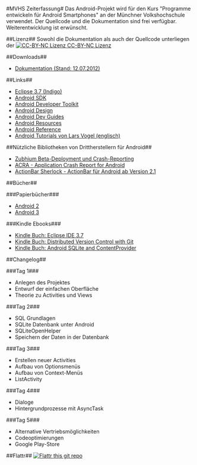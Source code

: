 #MVHS Zeiterfassung#
Das Android-Projekt wird für den Kurs "Programme entwickeln für Android Smartphones" an der Münchner Volkshochschule verwendet. Der Quellcode und die Dokumentation sind frei verfügbar. Weiterentwicklung ist erwünscht.

##Lizenz##
Sowohl die Dokumentation als auch der Quellcode unterliegen der [![CC-BY-NC Lizenz](http://i.creativecommons.org/l/by-nc/3.0/88x31.png "CC-BY-NC Lizenz") CC-BY-NC Lizenz](http://creativecommons.org/licenses/by-nc/3.0/deed.de)

##Downloads##
* [Dokumentation (Stand: 12.07.2012)](https://github.com/downloads/WebDucer/MVHS-Zeiterfassung/MVHS%20Zeiterfassung.pdf)

##Links##
* [Eclipse 3.7 (Indigo)](http://www.eclipse.org/downloads/)
* [Android SDK](http://developer.android.com/sdk/index.html)
* [Android Developer Toolkit](http://developer.android.com/sdk/eclipse-adt.html)
* [Android Design](http://developer.android.com/design/index.html)
* [Android Dev Guides](http://developer.android.com/guide/index.html)
* [Android Resources](http://developer.android.com/training/index.html)
* [Android Reference](http://developer.android.com/reference/packages.html)
* [Android Tutorials von Lars Vogel (englisch)](http://www.vogella.de/android.html)

##Nützliche Bibliotheken von Drittherstellern für Android##
* [Zubhium Beta-Deployment und Crash-Reporting](https://www.zubhium.com/)
* [ACRA - Application Crash Report for Android](http://code.google.com/p/acra/)
* [ActionBar Sherlock - ActionBar für Android ab Version 2.1](http://actionbarsherlock.com/)

##Bücher##

###Papierbücher###
* [Android 2](http://amzn.to/kAnQRT)
* [Android 3](http://amzn.to/lW7O3G)

###Kindle Ebooks###
* [Kindle Buch: Eclipse IDE 3.7](http://www.amazon.de/gp/product/B006O1J39S?ie=UTF8&tag=webitint-21&linkCode=shr&camp=3206&creative=21426&creativeASIN=B006O1J39S&ref_=sr_1_2&qid=1326833355&sr=8-2)
* [Kindle Buch: Distributed Version Control with Git](http://www.amazon.de/gp/product/B0067QNR56?ie=UTF8&tag=webitint-21&linkCode=shr&camp=3206&creative=21426&creativeASIN=B0067QNR56&ref_=sr_1_1&qid=1326833355&sr=8-1)
* [Kindle Buch: Android SQLite and ContentProvider](http://www.amazon.de/gp/product/B006YUWEFE?ie=UTF8&tag=webitint-21&linkCode=shr&camp=3206&creative=21426&creativeASIN=B006YUWEFE&ref_=sr_1_3&s=digital-text&qid=1326833759&sr=1-3)

##Changelog##

###Tag 1###
* Anlegen des Projektes
* Entwurf der einfachen Oberfläche
* Theorie zu Activities und Views

###Tag 2###
* SQL Grundlagen
* SQLite Datenbank unter Android
* SQLiteOpenHelper
* Speichern der Daten in der Datenbank

###Tag 3###
* Erstellen neuer Activities
* Aufbau von Optionsmenüs
* Aufbau von Context-Menüs
* ListActivity

###Tag 4###
* Dialoge
* Hintergrundprozesse mit AsyncTask

###Tag 5###
* Alternative Vertriebsmöglichkeiten
* Codeoptimierungen
* Google Play-Store

##Flattr##
[![Flattr this git repo](http://api.flattr.com/button/flattr-badge-large.png)](https://flattr.com/submit/auto?user_id=WebDucer&url=https://github.com/WebDucer/MVHS-Zeiterfassung&title=MVHS-Zeiterfassung&language=de_DE&tags=github&category=software)
